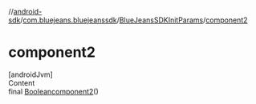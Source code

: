 //[android-sdk](../../../index.md)/[com.bluejeans.bluejeanssdk](../index.md)/[BlueJeansSDKInitParams](index.md)/[component2](component2.md)



# component2  
[androidJvm]  
Content  
final [Boolean](https://developer.android.com/reference/kotlin/java/lang/Boolean.html)[component2](component2.md)()  
  



